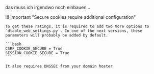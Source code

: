 das muss ich irgendwo noch einbauen...

!!! important "Secure cookies require additional configuration"

    To get these ratings, it is required to add two more options to `dtable_web_settings.py`. In one of the next versions, these parameters will probably be added by default.

    ```bash
    CSRF_COOKIE_SECURE = True
    SESSION_COOKIE_SECURE = True
    ```

    It also requires DNSSEC from your domain hoster
